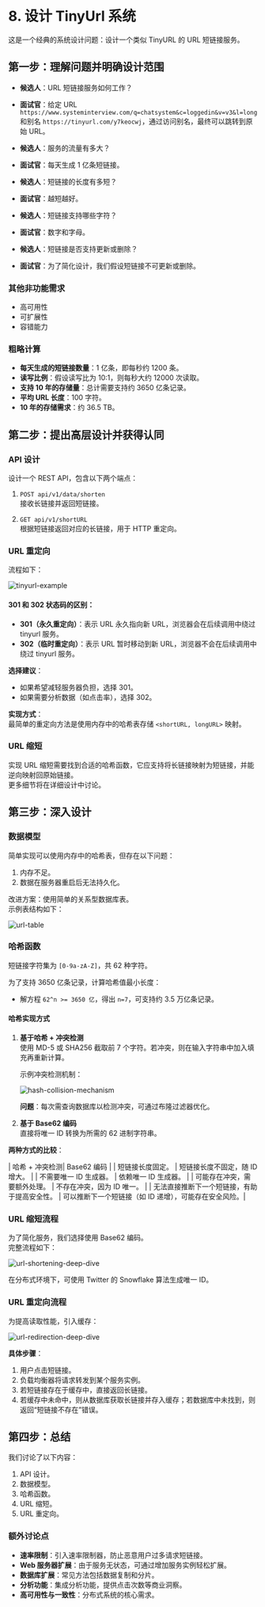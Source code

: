 # 8. 设计 TinyUrl 系统

这是一个经典的系统设计问题：设计一个类似 TinyURL 的 URL 短链接服务。

## 第一步：理解问题并明确设计范围

- **候选人**：URL 短链接服务如何工作？
- **面试官**：给定 URL `https://www.systeminterview.com/q=chatsystem&c=loggedin&v=v3&l=long` 和别名 `https://tinyurl.com/y7keocwj`，通过访问别名，最终可以跳转到原始 URL。

- **候选人**：服务的流量有多大？
- **面试官**：每天生成 1 亿条短链接。

- **候选人**：短链接的长度有多短？
- **面试官**：越短越好。

- **候选人**：短链接支持哪些字符？
- **面试官**：数字和字母。

- **候选人**：短链接是否支持更新或删除？
- **面试官**：为了简化设计，我们假设短链接不可更新或删除。

### 其他非功能需求

- 高可用性
- 可扩展性
- 容错能力

### 粗略计算

- **每天生成的短链接数量**：1 亿条，即每秒约 1200 条。
- **读写比例**：假设读写比为 10:1，则每秒大约 12000 次读取。
- **支持 10 年的存储量**：总计需要支持约 3650 亿条记录。
- **平均 URL 长度**：100 字符。
- **10 年的存储需求**：约 36.5 TB。

## 第二步：提出高层设计并获得认同

### API 设计

设计一个 REST API，包含以下两个端点：

1. `POST api/v1/data/shorten`  
   接收长链接并返回短链接。

2. `GET api/v1/shortURL`  
   根据短链接返回对应的长链接，用于 HTTP 重定向。

### URL 重定向

流程如下：

![tinyurl-example](../image/system-design-74.png)

#### 301 和 302 状态码的区别：

- **301（永久重定向）**：表示 URL 永久指向新 URL，浏览器会在后续调用中绕过 tinyurl 服务。
- **302（临时重定向）**：表示 URL 暂时移动到新 URL，浏览器不会在后续调用中绕过 tinyurl 服务。

**选择建议**：

- 如果希望减轻服务器负担，选择 301。
- 如果需要分析数据（如点击率），选择 302。

**实现方式**：  
最简单的重定向方法是使用内存中的哈希表存储 `<shortURL, longURL>` 映射。

### URL 缩短

实现 URL 缩短需要找到合适的哈希函数，它应支持将长链接映射为短链接，并能逆向映射回原始链接。  
更多细节将在详细设计中讨论。

## 第三步：深入设计

### 数据模型

简单实现可以使用内存中的哈希表，但存在以下问题：

1. 内存不足。
2. 数据在服务器重启后无法持久化。

改进方案：使用简单的关系型数据库表。  
示例表结构如下：

![url-table](../image/system-design-75.png)

### 哈希函数

短链接字符集为 `[0-9a-zA-Z]`，共 62 种字符。

为了支持 3650 亿条记录，计算哈希值最小长度：

- 解方程 `62^n >= 3650 亿`，得出 `n=7`，可支持约 3.5 万亿条记录。

#### 哈希实现方式

1. **基于哈希 + 冲突检测**  
   使用 MD-5 或 SHA256 截取前 7 个字符。若冲突，则在输入字符串中加入填充再重新计算。

   示例冲突检测机制：

   ![hash-collision-mechanism](../image/system-design-76.png)

   **问题**：每次需查询数据库以检测冲突，可通过布隆过滤器优化。

2. **基于 Base62 编码**  
   直接将唯一 ID 转换为所需的 62 进制字符串。

**两种方式的比较**：

<!-- prettier-ignore -->
| 哈希 + 冲突检测| Base62 编码                                    |
| 短链接长度固定。                                   | 短链接长度不固定，随 ID 增大。                |
| 不需要唯一 ID 生成器。                             | 依赖唯一 ID 生成器。                          |
| 可能存在冲突，需要额外处理。                       | 不存在冲突，因为 ID 唯一。                   |
| 无法直接推断下一个短链接，有助于提高安全性。         | 可以推断下一个短链接（如 ID 递增），可能存在安全风险。|

### URL 缩短流程

为了简化服务，我们选择使用 Base62 编码。  
完整流程如下：

![url-shortening-deep-dive](../image/system-design-77.png)

在分布式环境下，可使用 Twitter 的 Snowflake 算法生成唯一 ID。

### URL 重定向流程

为提高读取性能，引入缓存：

![url-redirection-deep-dive](../image/system-design-78.png)

**具体步骤**：

1. 用户点击短链接。
2. 负载均衡器将请求转发到某个服务实例。
3. 若短链接存在于缓存中，直接返回长链接。
4. 若缓存中未命中，则从数据库获取长链接并存入缓存；若数据库中未找到，则返回“短链接不存在”错误。

## 第四步：总结

我们讨论了以下内容：

1. API 设计。
2. 数据模型。
3. 哈希函数。
4. URL 缩短。
5. URL 重定向。

### 额外讨论点

- **速率限制**：引入速率限制器，防止恶意用户过多请求短链接。
- **Web 服务器扩展**：由于服务无状态，可通过增加服务实例轻松扩展。
- **数据库扩展**：常见方法包括数据复制和分片。
- **分析功能**：集成分析功能，提供点击次数等商业洞察。
- **高可用性与一致性**：分布式系统的核心需求。
